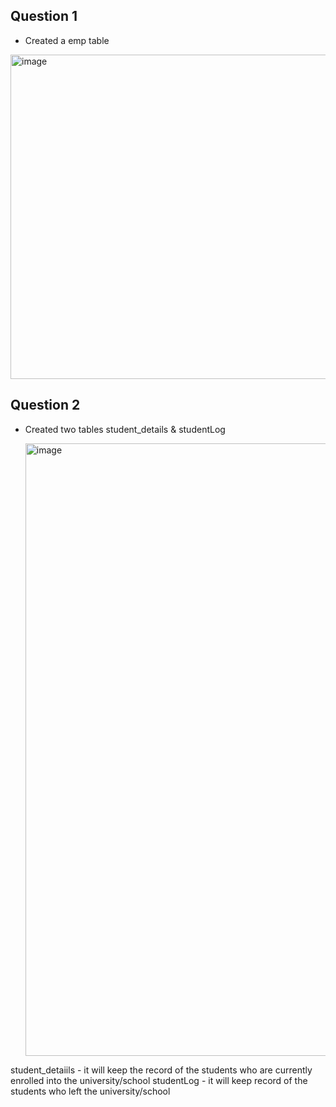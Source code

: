 

## Question 1 
- Created a emp table 
<img width="519" alt="image" src="https://github.com/PradeepSahhu/JSM_Assignment1/assets/94203408/33c2cae5-6e59-40fd-b736-3d7747e7def0">

## Question 2

- Created two tables student_details & studentLog

  <img width="980" alt="image" src="https://github.com/PradeepSahhu/JSM_Assignment1/assets/94203408/49bedfe9-48b3-4f15-a981-d48f21e80323">

student_detaiils - it will keep the record of the students who are currently enrolled into the university/school
studentLog - it will keep record of the students who left the university/school
